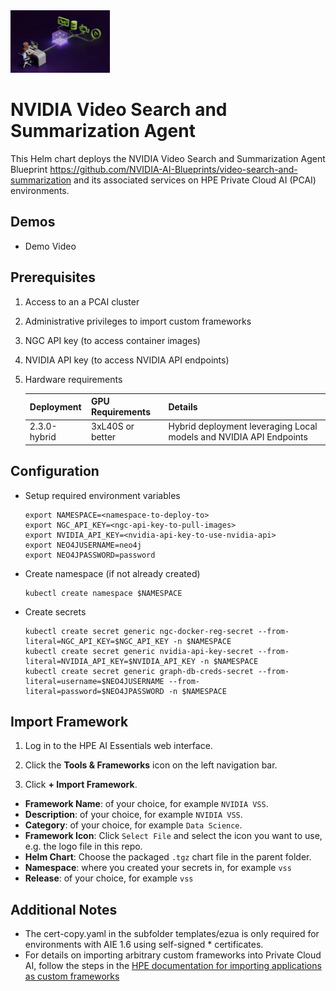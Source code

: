 <img height="100px" src="video-search-and-summarization.jpg">

# NVIDIA Video Search and Summarization Agent
This Helm chart deploys the NVIDIA Video Search and Summarization Agent Blueprint https://github.com/NVIDIA-AI-Blueprints/video-search-and-summarization and its associated services on HPE Private Cloud AI (PCAI) environments.

## Demos
* Demo Video

## Prerequisites
1. Access to an a PCAI cluster
2. Administrative privileges to import custom frameworks
3. NGC API key (to access container images)
4. NVIDIA API key (to access NVIDIA API endpoints)
5. Hardware requirements

    | Deployment                    | GPU Requirements  | Details                                                               |
    |-------------------------------|-------------------|-----------------------------------------------------------------------|
    | 2.3.0-hybrid                  | 3xL40S or better  | Hybrid deployment leveraging Local models and NVIDIA API Endpoints    |

## Configuration
- Setup required environment variables
    ```
    export NAMESPACE=<namespace-to-deploy-to>
    export NGC_API_KEY=<ngc-api-key-to-pull-images>
    export NVIDIA_API_KEY=<nvidia-api-key-to-use-nvidia-api>
    export NEO4JUSERNAME=neo4j
    export NEO4JPASSWORD=password
    ```
- Create namespace (if not already created)
    ```
    kubectl create namespace $NAMESPACE
    ```
- Create secrets
    ```
    kubectl create secret generic ngc-docker-reg-secret --from-literal=NGC_API_KEY=$NGC_API_KEY -n $NAMESPACE
    kubectl create secret generic nvidia-api-key-secret --from-literal=NVIDIA_API_KEY=$NVIDIA_API_KEY -n $NAMESPACE
    kubectl create secret generic graph-db-creds-secret --from-literal=username=$NEO4JUSERNAME --from-literal=password=$NEO4JPASSWORD -n $NAMESPACE
    ```

## Import Framework
1. Log in to the HPE AI Essentials web interface.

2. Click the **Tools & Frameworks** icon on the left navigation bar.

3. Click **+ Import Framework**.

- **Framework Name**: of your choice, for example `NVIDIA VSS`.
- **Description**: of your choice, for example `NVIDIA VSS`.
- **Category**: of your choice, for example `Data Science`.
- **Framework Icon**: Click `Select File` and select the icon you want to use, e.g. the logo file in this repo.
- **Helm Chart**: Choose the packaged `.tgz` chart file in the parent folder.
- **Namespace**: where you created your secrets in, for example `vss`
- **Release**: of your choice, for example `vss`

## Additional Notes
* The cert-copy.yaml in the subfolder templates/ezua is only required for environments with AIE 1.6 using self-signed * certificates. 
* For details on importing arbitrary custom frameworks into Private Cloud AI, follow the steps in the [HPE documentation for importing applications as custom frameworks](https://support.hpe.com/hpesc/public/docDisplay?docId=a00aie16hen_us&page=ManageClusters/importing-applications.html)
